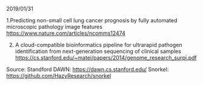 
2019/01/31

1.Predicting non-small cell lung cancer prognosis by fully automated microscopic pathology image features https://www.nature.com/articles/ncomms12474

2. A cloud-compatible bioinformatics pipeline for ultrarapid pathogen identification from next-generation sequencing of clinical samples 
https://cs.stanford.edu/~matei/papers/2014/genome_research_surpi.pdf

Source:
Standford DAWN: https://dawn.cs.stanford.edu/
Snorkel: https://github.com/HazyResearch/snorkel
